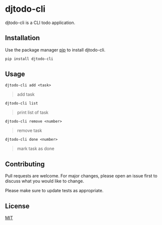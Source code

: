 # djtodo-cli

djtodo-cli is a CLI todo application.

## Installation

Use the package manager [pip](https://pip.pypa.io/en/stable/) to install djtodo-cli.

```bash
pip install djtodo-cli
```

## Usage

```add
djtodo-cli add <task>
```
>add task

```list
djtodo-cli list
```
>print list of task

```remove
djtodo-cli remove <number>
```
> remove task

```done
djtodo-cli done <number>
```
>mark task as done
 
  
## Contributing

Pull requests are welcome. For major changes, please open an issue first
to discuss what you would like to change.

Please make sure to update tests as appropriate.

## License

[MIT](https://choosealicense.com/licenses/mit/)



